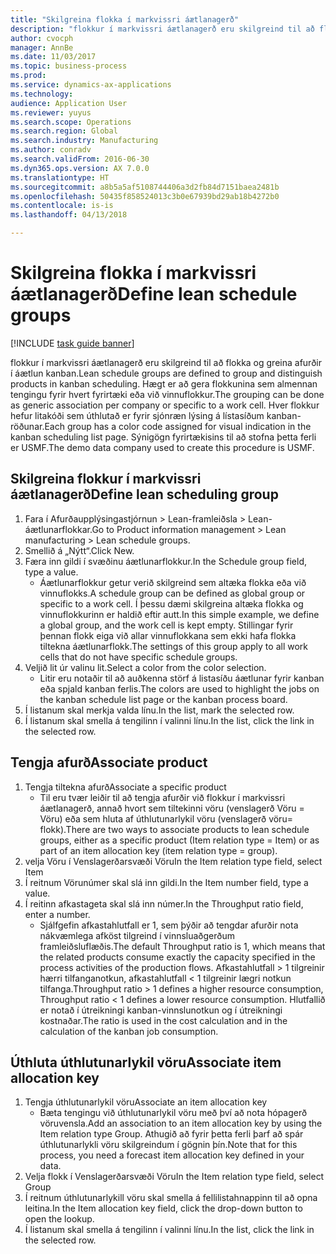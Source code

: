 ```yaml
--- 
title: "Skilgreina flokka í markvissri áætlanagerð"
description: "flokkur í markvissri áætlanagerð eru skilgreind til að flokka og greina afurðir í áætlun kanban."
author: cvocph
manager: AnnBe
ms.date: 11/03/2017
ms.topic: business-process
ms.prod: 
ms.service: dynamics-ax-applications
ms.technology: 
audience: Application User
ms.reviewer: yuyus
ms.search.scope: Operations
ms.search.region: Global
ms.search.industry: Manufacturing
ms.author: conradv
ms.search.validFrom: 2016-06-30
ms.dyn365.ops.version: AX 7.0.0
ms.translationtype: HT
ms.sourcegitcommit: a8b5a5af5108744406a3d2fb84d7151baea2481b
ms.openlocfilehash: 50435f858524013c3b0e67939bd29ab18b4272b0
ms.contentlocale: is-is
ms.lasthandoff: 04/13/2018

---
```

# <a name="define-lean-schedule-groups"></a><span data-ttu-id="fa157-103">Skilgreina flokka í markvissri áætlanagerð</span><span class="sxs-lookup"><span data-stu-id="fa157-103">Define lean schedule groups</span></span>

[!INCLUDE [task guide banner](../../includes/task-guide-banner.md)]

<span data-ttu-id="fa157-104">flokkur í markvissri áætlanagerð eru skilgreind til að flokka og greina afurðir í áætlun kanban.</span><span class="sxs-lookup"><span data-stu-id="fa157-104">Lean schedule groups are defined to group and distinguish products in kanban scheduling.</span></span> <span data-ttu-id="fa157-105">Hægt er að gera flokkunina sem almennan tengingu fyrir hvert fyrirtæki eða við vinnuflokkur.</span><span class="sxs-lookup"><span data-stu-id="fa157-105">The grouping can be done as generic association per company or specific to a work cell.</span></span> <span data-ttu-id="fa157-106">Hver flokkur hefur litakóði sem úthlutað er fyrir sjónræn lýsing á lístasíðum kanban-röðunar.</span><span class="sxs-lookup"><span data-stu-id="fa157-106">Each group has a color code assigned for visual indication in the kanban scheduling list page.</span></span> <span data-ttu-id="fa157-107">Sýnigögn fyrirtækisins til að stofna þetta ferli er USMF.</span><span class="sxs-lookup"><span data-stu-id="fa157-107">The demo data company used to create this procedure is USMF.</span></span>


## <a name="define-lean-scheduling-group"></a><span data-ttu-id="fa157-108">Skilgreina flokkur í markvissri áætlanagerð</span><span class="sxs-lookup"><span data-stu-id="fa157-108">Define lean scheduling group</span></span>
1. <span data-ttu-id="fa157-109">Fara í Afurðaupplýsingastjórnun > Lean-framleiðsla > Lean-áætlunarflokkar.</span><span class="sxs-lookup"><span data-stu-id="fa157-109">Go to Product information management > Lean manufacturing > Lean schedule groups.</span></span>
2. <span data-ttu-id="fa157-110">Smellið á „Nýtt“.</span><span class="sxs-lookup"><span data-stu-id="fa157-110">Click New.</span></span>
3. <span data-ttu-id="fa157-111">Færa inn gildi í svæðinu áætlunarflokkur.</span><span class="sxs-lookup"><span data-stu-id="fa157-111">In the Schedule group field, type a value.</span></span>
    * <span data-ttu-id="fa157-112">Áætlunarflokkur getur verið skilgreind sem altæka flokka eða við vinnuflokks.</span><span class="sxs-lookup"><span data-stu-id="fa157-112">A schedule group can be defined as global group or specific to a work cell.</span></span> <span data-ttu-id="fa157-113">Í þessu dæmi skilgreina altæka flokka og vinnuflokkurinn er haldið eftir autt.</span><span class="sxs-lookup"><span data-stu-id="fa157-113">In this simple example, we define a global group, and the work cell is kept empty.</span></span> <span data-ttu-id="fa157-114">Stillingar fyrir þennan flokk eiga við allar vinnuflokkana sem ekki hafa flokka tiltekna áætlunarflokk.</span><span class="sxs-lookup"><span data-stu-id="fa157-114">The settings of this group apply to all work cells that do not have specific schedule groups.</span></span>  
4. <span data-ttu-id="fa157-115">Veljið lit úr valinu lit.</span><span class="sxs-lookup"><span data-stu-id="fa157-115">Select a color from the color selection.</span></span>
    * <span data-ttu-id="fa157-116">Litir eru notaðir til að auðkenna störf á listasíðu áætlunar fyrir kanban eða spjald kanban ferlis.</span><span class="sxs-lookup"><span data-stu-id="fa157-116">The colors are used to highlight the jobs on the kanban schedule list page or the kanban process board.</span></span>  
5. <span data-ttu-id="fa157-117">Í listanum skal merkja valda línu.</span><span class="sxs-lookup"><span data-stu-id="fa157-117">In the list, mark the selected row.</span></span>
6. <span data-ttu-id="fa157-118">Í listanum skal smella á tengilinn í valinni línu.</span><span class="sxs-lookup"><span data-stu-id="fa157-118">In the list, click the link in the selected row.</span></span>

## <a name="associate-product"></a><span data-ttu-id="fa157-119">Tengja afurð</span><span class="sxs-lookup"><span data-stu-id="fa157-119">Associate product</span></span>
1. <span data-ttu-id="fa157-120">Tengja tiltekna afurð</span><span class="sxs-lookup"><span data-stu-id="fa157-120">Associate a specific product</span></span>
    * <span data-ttu-id="fa157-121">Til eru tvær leiðir til að tengja afurðir við flokkur í markvissri áætlanagerð, annað hvort sem tiltekinni vöru (venslagerð Vöru  = Vöru) eða sem hluta af úthlutunarlykil vöru (venslagerð vöru= flokk).</span><span class="sxs-lookup"><span data-stu-id="fa157-121">There are two ways to associate products to lean schedule groups, either as a specific product (Item relation type = Item) or as part of an item allocation key (item relation type = group).</span></span>    
2. <span data-ttu-id="fa157-122">velja Vöru í Venslagerðarsvæði Vöru</span><span class="sxs-lookup"><span data-stu-id="fa157-122">In the Item relation type field, select Item</span></span>
3. <span data-ttu-id="fa157-123">Í reitnum Vörunúmer skal slá inn gildi.</span><span class="sxs-lookup"><span data-stu-id="fa157-123">In the Item number field, type a value.</span></span>
4. <span data-ttu-id="fa157-124">Í reitinn afkastageta skal slá inn númer.</span><span class="sxs-lookup"><span data-stu-id="fa157-124">In the Throughput ratio field, enter a number.</span></span>
    * <span data-ttu-id="fa157-125">Sjálfgefin afkastahlutfall er 1, sem þýðir að tengdar afurðir nota nákvæmlega afköst tilgreind í vinnsluaðgerðum framleiðsluflæðis.</span><span class="sxs-lookup"><span data-stu-id="fa157-125">The default Throughput ratio is 1, which means that the related products consume exactly the capacity specified in the process activities of the production flows.</span></span> <span data-ttu-id="fa157-126">Afkastahlutfall > 1 tilgreinir hærri tilfanganotkun, afkastahlutfall < 1 tilgreinir lægri notkun tilfanga.</span><span class="sxs-lookup"><span data-stu-id="fa157-126">Throughput ratio > 1 defines a higher resource consumption, Throughput ratio < 1 defines a lower resource consumption.</span></span> <span data-ttu-id="fa157-127">Hlutfallið er notað í útreikningi kanban-vinnslunotkun og í útreikningi kostnaðar.</span><span class="sxs-lookup"><span data-stu-id="fa157-127">The ratio is used in the cost calculation and in the calculation of the kanban job consumption.</span></span>  

## <a name="associate-item-allocation-key"></a><span data-ttu-id="fa157-128">Úthluta úthlutunarlykil vöru</span><span class="sxs-lookup"><span data-stu-id="fa157-128">Associate item allocation key</span></span>
1. <span data-ttu-id="fa157-129">Tengja úthlutunarlykil vöru</span><span class="sxs-lookup"><span data-stu-id="fa157-129">Associate an item allocation key</span></span>
    * <span data-ttu-id="fa157-130">Bæta tengingu við úthlutunarlykil vöru með því að nota hópagerð vöruvensla.</span><span class="sxs-lookup"><span data-stu-id="fa157-130">Add an association to an item allocation key by using the Item relation type Group.</span></span>   <span data-ttu-id="fa157-131">Athugið að fyrir þetta ferli þarf að spár úthlutunarlykli vöru skilgreindum í gögnin þín.</span><span class="sxs-lookup"><span data-stu-id="fa157-131">Note that for this process, you need a forecast item allocation key defined in your data.</span></span>  
2. <span data-ttu-id="fa157-132">Velja flokk í Venslagerðarsvæði Vöru</span><span class="sxs-lookup"><span data-stu-id="fa157-132">In the Item relation type field, select Group</span></span>
3. <span data-ttu-id="fa157-133">Í reitnum úthlutunarlykill vöru skal smella á fellilistahnappinn til að opna leitina.</span><span class="sxs-lookup"><span data-stu-id="fa157-133">In the Item allocation key field, click the drop-down button to open the lookup.</span></span>
4. <span data-ttu-id="fa157-134">Í listanum skal smella á tengilinn í valinni línu.</span><span class="sxs-lookup"><span data-stu-id="fa157-134">In the list, click the link in the selected row.</span></span>


